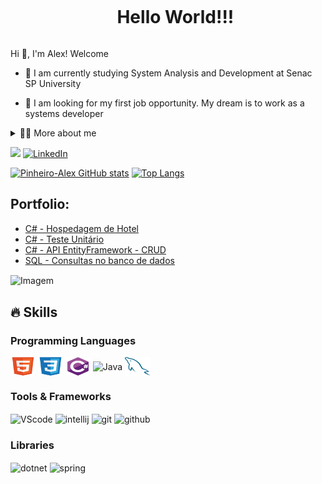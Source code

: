 <!--título-->
<div id="user-content-toc">
  <ul align="center">
    <summary><h1 style="display: inline-block">Hello World!!!</h1></summary>
</div>

<!-- Presentation -->
<p>
  Hi 👋, I'm Alex! Welcome

  - 🌱 I am currently studying System Analysis and Development at Senac SP University

  - 🔭 I am looking for my first job opportunity. My dream is to work as a systems developer
</p>

<!-- Dropdown -->
<details>
  <summary>👨‍💻 More about me</summary>

  - 💬 I am a logistics professional in career transition, currently studying Systems Analysis and Development to expand my set of skills directed towards the technology area. In logistics, I worked in several sectors, including production, shipping and warehouse, developing a foundation in operations and process management. In the hours I have a habit of looking for extracurricular courses to improve my skills. programming knowledge.

  - ⚡ I enjoy reading, whether it's a good book, manga, or comics, as well as watching movies and playing games! I believe that our personal interests contribute to a more refined perception of things and problem-solving. \o/
</details>

<!-- Links -->
 <a href = "mailto:alexpinheiro008@gmail.com"><img src="https://img.shields.io/badge/-Gmail-%23333?style=for-the-badge&logo=gmail&logoColor=white" target="_blank"></a>
[![LinkedIn](https://img.shields.io/badge/LinkedIn-0077B5?style=for-the-badge&logo=linkedin&logoColor=white)](https://www.linkedin.com/in/alexpinheiro93/)

<!-- GithubStats -->
[![Pinheiro-Alex GitHub stats](https://github-readme-stats.vercel.app/api?username=Pinheiro-Alex&show_icons=true&theme=gotham)](https://github.com/anuraghazra/github-readme-stats)
[![Top Langs](https://github-readme-stats.vercel.app/api/top-langs/?username=Pinheiro-Alex&show_icons=true&theme=gotham)](https://github.com/anuraghazra/github-readme-stats)

<!-- Portfolio -->
## Portfolio:
- [C# - Hospedagem de Hotel](https://github.com/Pinheiro-Alex/trilha-net-explorando-desafio)
- [C# - Teste Unitário](https://github.com/Pinheiro-Alex/trilha-net-testes-unitarios-desafio)
- [C# - API EntityFramework - CRUD](https://github.com/Pinheiro-Alex/trilha-net-api-desafio)
- [SQL - Consultas no banco de dados](https://github.com/Pinheiro-Alex/trilha-net-banco-de-dados-desafio)

<!-- GIF -->
<p align="left">
  <img align="center" src="https://github.com/VariableBee/VariableBee/assets/77739311/4e9f41af-6b57-49a7-b15a-74322e96b4d7" alt="Imagem">
</p>

## 🔥 Skills
<!-- Skills: Programming Languages -->
  <div style="flex-basis: 48%;">
    <h3>Programming Languages</h3>
    <img align="center" alt="HTML" height="30" width="40" src="https://raw.githubusercontent.com/devicons/devicon/master/icons/html5/html5-original.svg">
    <img align="center" alt="CSS" height="30" width="40" src="https://raw.githubusercontent.com/devicons/devicon/master/icons/css3/css3-original.svg">
    <img align="center" alt="C#" height="30" width="40" src="https://raw.githubusercontent.com/devicons/devicon/master/icons/csharp/csharp-original.svg">
    <img align="center" alt="Java" height="30" width="40" src="https://cdn.jsdelivr.net/gh/devicons/devicon/icons/java/java-original.svg">
    <img align="center" alt="MySQL" height="30" width="40" src="https://raw.githubusercontent.com/devicons/devicon/master/icons/mysql/mysql-original.svg">
  </div>
  
  <!-- Skills: Tools & Frameworks -->
  <div style="flex-basis: 48%;">
    <h3>Tools & Frameworks</h3>
    <img align="center" alt="VScode" height="30" width="40" src="https://cdn.jsdelivr.net/gh/devicons/devicon/icons/vscode/vscode-original.svg">
    <img align="center" alt="intellij" height="30" width="40" src="https://cdn.jsdelivr.net/gh/devicons/devicon/icons/intellij/intellij-original.svg">
    <img align="center" alt="git" height="30" width="40" src="https://cdn.jsdelivr.net/gh/devicons/devicon/icons/git/git-original.svg">
    <img align="center" alt="github" height="30" width="40" src="https://cdn.jsdelivr.net/gh/devicons/devicon/icons/github/github-original.svg">
  </div>
  
  <!-- Skills: Libraries -->
  <div style="flex-basis: 48%;">
    <h3>Libraries</h3>
    <img align="center" alt="dotnet" height="30" width="40" src="https://cdn.jsdelivr.net/gh/devicons/devicon/icons/dot-net/dot-net-original.svg">
    <img align="center" alt="spring" height="30" width="40" src="https://cdn.jsdelivr.net/gh/devicons/devicon/icons/spring/spring-original.svg">
       
  </div>
